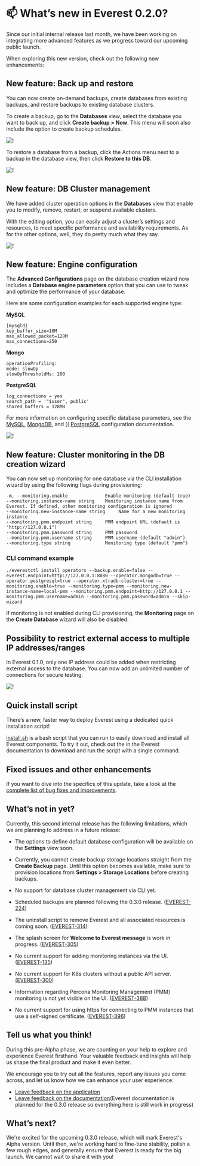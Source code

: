 # 📫 What’s new in Everest 0.2.0?

Since our initial internal release last month, we have been working on integrating more advanced features as we progress toward our upcoming public launch.

When exploring this new version, check out the following new enhancements:

## New feature: Back up and restore 

You can now create on-demand backups, create databases from existing backups, and restore backups to existing database clusters. 

To create a backup, go to the  **Databases** view, select the database you want to back up, and click **Create backup > Now**. This menu will soon also include the option to create backup schedules. 

  ![!](../images/backup_RN.png)

To restore a database from a backup, click the  Actions menu next to a backup in the database view, then click **Restore to this DB**.

  ![!](../images/restore_RN.png)

## New feature: DB Cluster management 

We have added cluster operation options in the **Databases** view that enable you to modify, remove, restart, or suspend available clusters.

With the editing option, you can easily adjust a cluster’s settings and resources, to meet specific performance and availability requirements. As for the other options, well, they do pretty much what they say. 

  ![!](../images/cluster_MN_RN.png)

## New feature: Engine configuration

The **Advanced Configurations** page on the database creation wizard now includes a **Database engine parameters** option that you can use to tweak and optimize the performance of your database. 

Here are some configuration examples for each supported engine type: 


**MySQL** 
<pre><code>[mysqld]
key_buffer_size=16M
max_allowed_packet=128M
max_connections=250</pre></code>

**Mongo**
<pre><code>operationProfiling:
mode: slowOp
slowOpThresholdMs: 200</pre></code>

**PostgreSQL**
<pre><code>log_connections = yes
search_path = '"$user", public'
shared_buffers = 128MB</pre></code>

For more information on configuring specific database parameters, see the [MySQL](https://dev.mysql.com/doc/refman/8.0/en/option-files.html), [MongoDB](https://www.mongodb.com/docs/manual/reference/configuration-options/), and [( [PostgreSQL](https://www.postgresql.org/docs/current/config-setting.html#CONFIG-SETTING-CONFIGURATION-FILE) configuration documentation.

 ![!](../images/advanced_configs.png)


## New feature: Cluster monitoring in the DB creation wizard

You can now set up monitoring for one database via the CLI installation wizard by using the following flags during provisioning: 

<pre><code>-m, --monitoring.enable              Enable monitoring (default true)
--monitoring.instance-name string    Monitoring instance name from Everest. If defined, other monitoring configuration is ignored
--monitoring.new-instance-name string     Name for a new monitoring instance 
--monitoring.pmm.endpoint string     PMM endpoint URL (default is "http://127.0.0.1")
--monitoring.pmm.password string     PMM password
--monitoring.pmm.username string     PMM username (default "admin")
--monitoring.type string             Monitoring type (default "pmm")</pre></code>

### CLI command example

<pre><code>./everestctl install operators --backup.enable=false --everest.endpoint=http://127.0.0.1:8080 --operator.mongodb=true --operator.postgresql=true --operator.xtradb-cluster=true --monitoring.enable=true --monitoring.type=pmm --monitoring.new-instance-name=local-pmm --monitoring.pmm.endpoint=http://127.0.0.1 --monitoring.pmm.username=admin --monitoring.pmm.password=admin --skip-wizard</pre></code>


If monitoring is not enabled during CLI provisioning, the **Monitoring** page on the **Create Database** wizard will also be disabled.

## Possibility to restrict external access to multiple IP addresses/ranges

In Everest 0.1.0, only one IP address could be added when restricting external access to the database. You can now add an unlimited number of connections for secure testing.

 ![!](../images/source_range.png)


## Quick install script

There’s a new, faster way to deploy Everest using a dedicated quick installation script!

[install.sh](https://raw.githubusercontent.com/percona/percona-everest-cli/v0.2.0/install.sh) is a bash script that you can run to easily download and install all Everest components. To try it out, check out the <installation instructions> in the Everest documentation to download and run the script with a single command.

## Fixed issues and other enhancements

If you want to dive into the specifics of this update, take a look at the [complete list of bug fixes and improvements](https://jira.percona.com/issues/?filter=15715).

## What’s not in yet?

Currently, this second internal release has the following limitations, which we are planning to address in a future release: 

- The options to define default database configuration will be available on the
 **Settings** view soon.

- Currently, you cannot create backup storage locations straight from the **Create Backup** page. Until this option becomes available, make sure to provision locations from **Settings > Storage Locations** before creating backups.
- No support for database cluster management via CLI yet.
- Scheduled backups are planned following the 0.3.0 release. ([EVEREST-224](https://jira.percona.com/browse/EVEREST-224))
- The uninstall script to remove Everest and all associated resources is coming soon. ([EVEREST-314](https://jira.percona.com/browse/EVEREST-314))
- The splash screen for **Welcome to Everest message** is work in progress. ([EVEREST-305](https://jira.percona.com/browse/EVEREST-305))
- No current support for adding monitoring instances via the UI. ([EVEREST-135](https://jira.percona.com/browse/EVEREST-135))
- No current support for K8s clusters without a public API server. [(EVEREST-300](https://jira.percona.com/browse/EVEREST-300))
- Information regarding Percona Monitoring Management (PMM) monitoring is not yet visible on the UI. ([EVEREST-388](https://jira.percona.com/browse/EVEREST-388))	
- No current support for using https for connecting to PMM instances that use a self-signed certificate. ([EVEREST-396]((https://jira.percona.com/browse/EVEREST-388)))


## Tell us what you think!

During this pre-Alpha phase, we are counting on your help to explore and experience Everest firsthand. Your valuable feedback and insights will help us shape the final product and make it even better. 

We encourage you to try out all the features, report any issues you come across, and let us know how we can enhance your user experience:

- [Leave feedback on the application](https://www.notion.so/percona/d67b6dd6afa04a149ab8685c609dbda8?v=ee3ab0c7c4d5490aa57552eb506da3bb)
- [Leave feedback on the documentation](https://everest-doc.onrender.com/)(Everest documentation is planned for the 0.3.0 release so everything here is still work in progress)	


## What’s next?

We're excited for the upcoming 0.3.0 release, which will mark Everest's Alpha version. 
Until then, we're working hard to fine-tune stability, polish a few rough edges, and generally ensure that Everest is ready for the big launch. We cannot wait to share it with you!